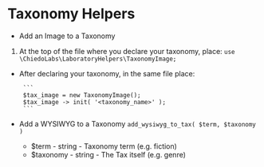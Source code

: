 # Taxonomy Helpers
* Add an Image to a Taxonomy
 1. At the top of the file where you declare your taxonomy, place: `use \ChiedoLabs\LaboratoryHelpers\TaxonomyImage;`
 * After declaring your taxonomy, in the same file place:

		```
		$tax_image = new TaxonomyImage();
		$tax_image -> init( '<taxonomy_name>' );
		```

* Add a WYSIWYG to a Taxonomy `add_wysiwyg_to_tax( $term, $taxonomy )`
	* $term - string - Taxonomy term (e.g. fiction)
	* $taxonomy - string - The Tax itself (e.g. genre)
